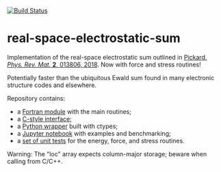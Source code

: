 [![Build Status](https://travis-ci.com/wcwitt/real-space-electrostatic-sum.svg?branch=master)](https://travis-ci.com/wcwitt/real-space-electrostatic-sum)
# real-space-electrostatic-sum

Implementation of the real-space electrostatic sum outlined in [Pickard, *Phys. Rev. Mat.* **2**, 013806, 2018](https://doi.org/10.1103/PhysRevMaterials.2.013806). Now with force and stress routines!

Potentially faster than the ubiquitous Ewald sum found in many electronic structure codes and elsewhere.

Repository contains:

* a [Fortran module](source/real_space_electrostatic_sum.f90) with the main routines;
* a [C-style interface](source/c_real_space_electrostatic_sum.f90);
* a [Python wrapper](python/real_space_electrostatic_sum.py) built with ctypes;
* a [Jupyter notebook](https://nbviewer.jupyter.org/github/wcwitt/real-space-electrostatic-sum/blob/master/python/benchmarking.ipynb) with examples and benchmarking;
* a [set of unit tests](https://github.com/wcwitt/real-space-electrostatic-sum/blob/master/test/test.py) for the energy, force, and stress routines.

Warning: The "loc" array expects column-major storage; beware when calling from C/C++.
